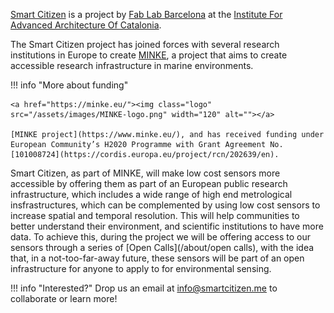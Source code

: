 [Smart Citizen](https://smartcitizen.me) is a project by [Fab Lab Barcelona](https://fablabbcn.org) at the [Institute For Advanced Architecture Of Catalonia](https://iaac.net).

The Smart Citizen project has joined forces with several research institutions in Europe to create [MINKE](https://minke.eu), a project that aims to create accessible research infrastructure in marine environments.

!!! info "More about funding"

    <a href="https://minke.eu/"><img class="logo" src="/assets/images/MINKE-logo.png" width="120" alt=""></a>

    [MINKE project](https://www.minke.eu/), and has received funding under European Community’s H2020 Programme with Grant Agreement No. [101008724](https://cordis.europa.eu/project/rcn/202639/en).

Smart Citizen, as part of <span color="#00B5E2">MINKE</span>, will make low cost sensors more accessible by offering them as part of an European public research infrastructure, which includes a wide range of high end metrological insfrastructures, which can be complemented by using low cost sensors to increase spatial and temporal resolution. This will help communities to better understand their environment, and scientific institutions to have more data. To achieve this, during the project we will be offering access to our sensors through a series of [Open Calls](/about/open calls), with the idea that, in a not-too-far-away future, these sensors will be part of an open infrastructure for anyone to apply to for environmental sensing.

!!! info "Interested?"
    Drop us an email at info@smartcitizen.me to collaborate or learn more!